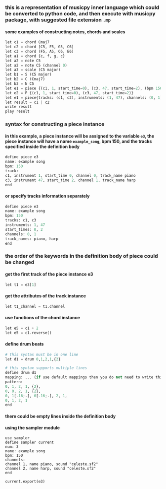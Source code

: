 ### this is a representation of musicpy inner language which could be converted to python code, and then execute with musicpy package, with suggested file extension `.mp`

#### some examples of constructing notes, chords and scales

```python
let c1 = chord Cmaj7
let c2 = chord [C5, F5, G5, C6]
let c3 = chord (F5, A5, C6, E6)
let a1 = chord {c, f, g, c}
let a2 = note C5
let a2 = note C5 (channel 0)
let a3 = scale (C5 major)
let b1 = S (C5 major)
let b2 = C (Cmaj7)
let b3 = N C5
let e1 = piece {(c1, 1, start_time=0), (c3, 47, start_time=2), (bpm 150), (name example_song)}
let e2 = P {(c1, 1, start_time=0), (c3, 47, start_time=2)}
let e1 = piece{tracks: (c1, c2), instruments: (1, 47), channels: (0, 1), bpm: 150, name: example_song}
let result = c1 | c2
write result
play result
```



### syntax for constructing a piece instance
#### in this example, a piece instance will be assigned to the variable `e3`, the piece instance will have a name `example_song`, bpm 150, and the tracks specified inside the definition body

```python
define piece e3
name: example song
bpm: 150
track:
c1, instrument 1, start_time 0, channel 0, track_name piano
c3, instrument 47, start_time 2, channel 1, track_name harp
end
```



#### or specify tracks information separately
```python
define piece e3
name: example song
bpm: 150
tracks: c1, c3
instruments: 1, 47
start_times: 0, 2
channels: 0, 1
track_names: piano, harp
end
```



### the order of the keywords in the definition body of piece could be changed

#### get the first track of the piece instance e3
```python
let t1 = e3[1]
```

#### get the attributes of the track instance
```python
let t1_channel = t1.channel
```

#### use functions of the chord instance
```python
let e5 = c1 + 2
let e5 = c1.reverse()
```

#### define drum beats
```python
# this syntax must be in one line
let d1 = drum 0,1,2,1,{2}

# this syntax supports multiple lines
define drum d1
mapping: ... (if use default mappings then you do not need to write this)
pattern:
0, 1, 2, 1, {2},
0, 0, 2, 1, {2},
0, 1[.16;.], 0[.16;.], 2, 1,
0, 1, 2, 1
end
```

#### there could be empty lines inside the definition body



#### using the sampler module

```
use sampler
define sampler current
num: 3
name: example song
bpm: 150
channels:
channel 1, name piano, sound "celeste.sf2"
channel 2, name harp, sound "celeste.sf2"
end

current.export(e3)
```

